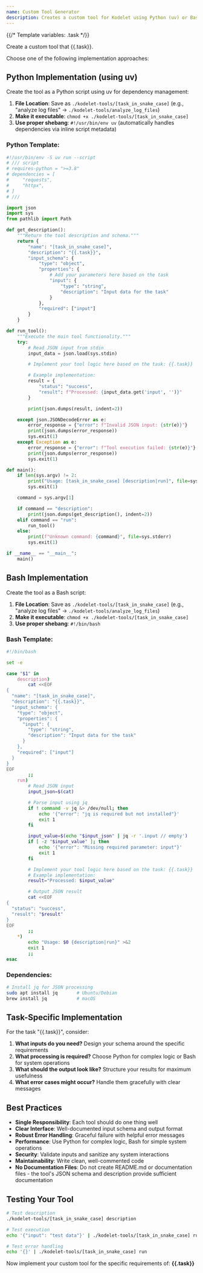 ```yaml
---
name: Custom Tool Generator
description: Creates a custom tool for Kodelet using Python (uv) or Bash, implementing the Kodelet custom tool protocol
---
```


{{/* Template variables: .task */}}

Create a custom tool that {{.task}}.

Choose one of the following implementation approaches:
## Python Implementation (using uv)

Create the tool as a Python script using uv for dependency management:

1. **File Location**: Save as `./kodelet-tools/[task_in_snake_case]` (e.g., "analyze log files" → `./kodelet-tools/analyze_log_files`)
2. **Make it executable**: `chmod +x ./kodelet-tools/[task_in_snake_case]`
3. **Use proper shebang**: `#!/usr/bin/env uv` (automatically handles dependencies via inline script metadata)

### Python Template:

```python
#!/usr/bin/env -S uv run --script
# /// script
# requires-python = ">=3.8"
# dependencies = [
#     "requests",
#     "httpx",
# ]
# ///

import json
import sys
from pathlib import Path

def get_description():
    """Return the tool description and schema."""
    return {
        "name": "[task_in_snake_case]",
        "description": "{{.task}}",
        "input_schema": {
            "type": "object",
            "properties": {
                # Add your parameters here based on the task
                "input": {
                    "type": "string",
                    "description": "Input data for the task"
                }
            },
            "required": ["input"]
        }
    }

def run_tool():
    """Execute the main tool functionality."""
    try:
        # Read JSON input from stdin
        input_data = json.load(sys.stdin)

        # Implement your tool logic here based on the task: {{.task}}

        # Example implementation:
        result = {
            "status": "success",
            "result": f"Processed: {input_data.get('input', '')}"
        }

        print(json.dumps(result, indent=2))

    except json.JSONDecodeError as e:
        error_response = {"error": f"Invalid JSON input: {str(e)}"}
        print(json.dumps(error_response))
        sys.exit(1)
    except Exception as e:
        error_response = {"error": f"Tool execution failed: {str(e)}"}
        print(json.dumps(error_response))
        sys.exit(1)

def main():
    if len(sys.argv) != 2:
        print("Usage: [task_in_snake_case] [description|run]", file=sys.stderr)
        sys.exit(1)

    command = sys.argv[1]

    if command == "description":
        print(json.dumps(get_description(), indent=2))
    elif command == "run":
        run_tool()
    else:
        print(f"Unknown command: {command}", file=sys.stderr)
        sys.exit(1)

if __name__ == "__main__":
    main()
```


## Bash Implementation

Create the tool as a Bash script:

1. **File Location**: Save as `./kodelet-tools/[task_in_snake_case]` (e.g., "analyze log files" → `./kodelet-tools/analyze_log_files`)
2. **Make it executable**: `chmod +x ./kodelet-tools/[task_in_snake_case]`
3. **Use proper shebang**: `#!/bin/bash`

### Bash Template:

```bash
#!/bin/bash

set -e

case "$1" in
    description)
        cat <<EOF
{
  "name": "[task_in_snake_case]",
  "description": "{{.task}}",
  "input_schema": {
    "type": "object",
    "properties": {
      "input": {
        "type": "string",
        "description": "Input data for the task"
      }
    },
    "required": ["input"]
  }
}
EOF
        ;;
    run)
        # Read JSON input
        input_json=$(cat)

        # Parse input using jq
        if ! command -v jq &> /dev/null; then
            echo '{"error": "jq is required but not installed"}'
            exit 1
        fi

        input_value=$(echo "$input_json" | jq -r '.input // empty')
        if [ -z "$input_value" ]; then
            echo '{"error": "Missing required parameter: input"}'
            exit 1
        fi

        # Implement your tool logic here based on the task: {{.task}}
        # Example implementation:
        result="Processed: $input_value"

        # Output JSON result
        cat <<EOF
{
  "status": "success",
  "result": "$result"
}
EOF
        ;;
    *)
        echo "Usage: $0 {description|run}" >&2
        exit 1
        ;;
esac
```

### Dependencies:
```bash
# Install jq for JSON processing
sudo apt install jq       # Ubuntu/Debian
brew install jq           # macOS
```

## Task-Specific Implementation

For the task "{{.task}}", consider:

1. **What inputs do you need?** Design your schema around the specific requirements
2. **What processing is required?** Choose Python for complex logic or Bash for system operations
3. **What should the output look like?** Structure your results for maximum usefulness
4. **What error cases might occur?** Handle them gracefully with clear messages

## Best Practices

- **Single Responsibility**: Each tool should do one thing well
- **Clear Interface**: Well-documented input schema and output format
- **Robust Error Handling**: Graceful failure with helpful error messages
- **Performance**: Use Python for complex logic, Bash for simple system operations
- **Security**: Validate inputs and sanitize any system interactions
- **Maintainability**: Write clean, well-commented code
- **No Documentation Files**: Do not create README.md or documentation files - the tool's JSON schema and description provide sufficient documentation

## Testing Your Tool

```bash
# Test description
./kodelet-tools/[task_in_snake_case] description

# Test execution
echo '{"input": "test data"}' | ./kodelet-tools/[task_in_snake_case] run

# Test error handling
echo '{}' | ./kodelet-tools/[task_in_snake_case] run
```

Now implement your custom tool for the specific requirements of: **{{.task}}**
